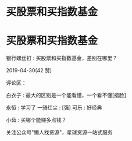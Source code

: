 # 买股票和买指数基金

# 买股票和买指数基金

银行螺丝钉 : 买股票和买指数基金，差别在哪里？

2019-04-30(42 赞)

评论区：

白衣子 : 最大的区别是一个能看懂，一个看不懂[捂脸]

永恒 : 学习了 一骑红尘 : [强] 可乐 : 好经典

小茹 : 买哪个能赚多点钱？

关注公众号"懒人找资源"，星球资源一站式服务
